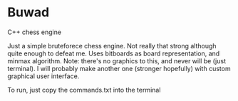 # Buwad
C++ chess engine

Just a simple bruteforece chess engine. Not really that strong although quite enough to defeat me. Uses bitboards as board representation, and minmax algorithm.
Note: there's no graphics to this, and never will be (just terminal). I will probably make another one (stronger hopefully) with custom graphical user interface.

To run, just copy the commands.txt into the terminal
